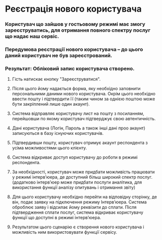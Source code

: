 # Реєстрація нового користувача  

### Користувач що зайшов у гостьовому режимі має змогу зареєструватись, для отримання повного спектру послуг що надає наш сервіс.  

### Передумова реєстрації нового користувача – до цього даний користувач не був зареєстрований.  

### Результат: Обліковий запис користувача створено.

1. Гість натискає кнопку "Зареєструватися".

2. Після цього йому надається форма, яку необхідно заповнити персональними даними нового користувача. Окрім цього необхідно ввести пошту і підтвердити її (таким чином за однією поштою може бути закріплений лише один акаунт).

3. Система відправляє користувачу лист на пошту з посиланням, перейшовши по якому користувач підтверджує свою автентичність.

4. Дані користувача (Логін, Пароль а також інші дані проо акаунт) записуються в базу існуючих користувачів. 

5. Підтвердивши пошту, користувач отримує акаунт респондента з усіма можливостями цього клієнту.

6. Система відкриває доступ користувачу до роботи в режимі респондента.

7. За необхідності, користувач може придбати можливість працювати у режимі інтерв’юера, де доступний більш широкий спектр послуг. (додатково інтерв’юер може придбати послуги аналітика, для використання функції аналізу опитувань і отримання звіту)

8. Для цього користувачу необхідно перейти на відповідну сторінку, де він, подає заявку на підключення режиму Інтерв’юера. Система оброблює заяву і відсилає йому реквізити до сплати. Після підтвердження сплати послуг, система відкриває користувачу функції що доступні в режимі інтерв’юера.

9. Результатом цього сценарію є створення нового користувача і можливість ним використовувати функції сервісу.